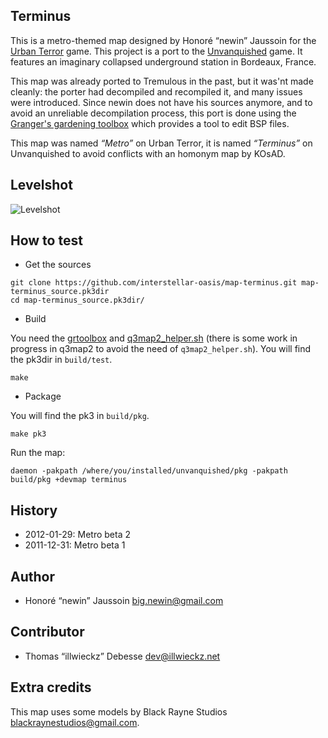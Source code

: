 Terminus
--------

This is a metro-themed map designed by Honoré “newin” Jaussoin for the [Urban Terror](http://www.urbanterror.info) game. This project is a port to the [Unvanquished](https://unvanquished.net) game. It features an imaginary collapsed underground station in Bordeaux, France.

This map was already ported to Tremulous in the past, but it was'nt made cleanly: the porter had decompiled and recompiled it, and many issues were introduced. Since newin does not have his sources anymore, and to avoid an unreliable decompilation process, this port is done using the [Granger's gardening toolbox](https://github.com/illwieckz/grtoolbox) which provides a tool to edit BSP files.

This map was named _“Metro”_ on Urban Terror, it is named _“Terminus”_ on Unvanquished to avoid conflicts with an homonym map by KOsAD.

Levelshot
---------

![Levelshot](meta/terminus/terminus.png)


How to test
-----------

* Get the sources

```
git clone https://github.com/interstellar-oasis/map-terminus.git map-terminus_source.pk3dir
cd map-terminus_source.pk3dir/
```

* Build

You need the [grtoolbox](https://github.com/illwieckz/grtoolbox) and [q3map2_helper.sh](https://github.com/illwieckz/q3map2_helper) (there is some work in progress in q3map2 to avoid the need of `q3map2_helper.sh`).
You will find the pk3dir in `build/test`.

```
make
```

* Package

You will find the pk3 in `build/pkg`.

```
make pk3
```

Run the map:

```
daemon -pakpath /where/you/installed/unvanquished/pkg -pakpath build/pkg +devmap terminus
```

History
-------

* 2012-01-29:	Metro beta 2
* 2011-12-31:	Metro beta 1

Author
------

* Honoré “newin” Jaussoin <big.newin@gmail.com>

Contributor
-----------

* Thomas “illwieckz” Debesse <dev@illwieckz.net>

Extra credits
-------------

This map uses some models by Black Rayne Studios <blackraynestudios@gmail.com>.

